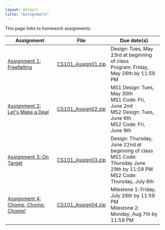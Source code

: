 ```yaml
---
layout: default
title: "Assignments"
---
```


This page links to homework assignments.

Assignment | File | Due date(s)
---------- | ---- | -----------
[Assignment 1: Freefalling](assign01.html) | [CS101\_Assign01.zip](src/CS101_Assign01.zip) | Design: Tues, May 23rd at beginning of class<br>Program: Friday, May 26th by 11:59 PM
[Assignment 2: Let's Make a Deal](assign02.html) | [CS101\_Assign02.zip](src/CS101_Assign02.zip) | MS1 Design: Tues, May 30th<br>MS1 Code: Fri, June 2nd<br>MS2 Design: Tues, June 6th<br>MS2 Code: Fri, June 9th
[Assignment 3: On Target](assign03.html) | [CS101\_Assign03.zip](src/CS101_Assign03.zip) | Design: Thursday, June 22nd at beginning of class<br>MS1 Code: Thursday June 29th by 11:59 PM<br />MS2 Code: Thursday, July 6th
[Assignment 4: Chomp, Chomp, Chomp!](assign04.html) | [CS101\_Assign04.zip](src/CS101_Assign04.zip) | Milestone 1: Friday, July 28th by 11:59 PM<br> Milestone 2: Monday, Aug 7th by 11:59 PM

<!--
[Assignment 2: Let's Make a Deal](assign02.html) | [CS101\_Assign02.zip](CS101_Assign02.zip) | MS1 Design: Tues, Feb 7th<br>MS1 Code: Fri, Feb 10th<br>MS2 Design: Thurs, Feb 16th<br>MS2 Code: Fri, Feb 24th
[Assignment 3: On Target](assign03.html) | [CS101\_Assign03.zip](CS101_Assign03.zip) | Design: Tues, Mar 28th at beginning of class<br>Code: Thurs, Apr 6th by 11:59 PM
[Assignment 4: Snake](assign04.html) | [CS101\_Assign04.zip](CS101_Assign04.zip) | Design: Thurs, Apr 27th at beginning of class<br>Code: Friday, May 5th by 11:59 PM
-->
<!-- vim:set wrap: ­-->
<!-- vim:set linebreak: -->
<!-- vim:set nolist: -->
